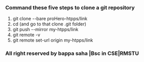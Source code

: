 ### Command these five steps to clone a git repository

1.  git clone --bare proHero-htpps/link
2.  cd (and go to that clone .git folder)
3.  git push --mirror my-htpps/link
4.  git remote -v
5.  git remote set-url origin my-htpps/link

### All right reserved by bappa saha |Bsc in CSE|RMSTU
